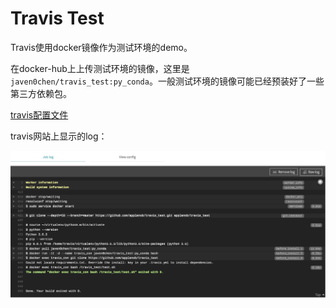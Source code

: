 # Travis Test

Travis使用docker镜像作为测试环境的demo。

在docker-hub上上传测试环境的镜像，这里是`javen0chen/travis_test:py_conda`。一般测试环境的镜像可能已经预装好了一些第三方依赖包。

[travis配置文件](.travis.yml)

travis网站上显示的log：

![](images/travis_log.png)
